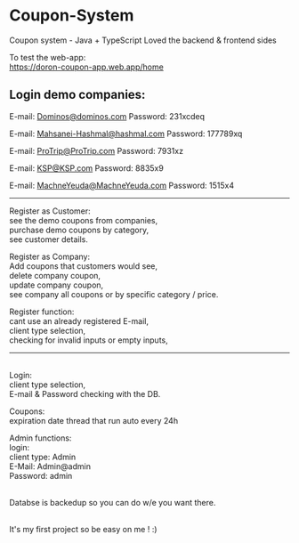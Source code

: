 
# Coupon-System
Coupon system - Java + TypeScript
Loved the backend & frontend sides


To test the web-app: <br/>
https://doron-coupon-app.web.app/home

Login demo companies:
----------------------
E-mail: Dominos@dominos.com
Password: 231xcdeq

E-mail: Mahsanei-Hashmal@hashmal.com
Password: 177789xq

E-mail: ProTrip@ProTrip.com
Password: 7931xz

E-mail: KSP@KSP.com
Password: 8835x9

E-mail: MachneYeuda@MachneYeuda.com
Password: 1515x4
</br>

----------------------

Register as Customer: <br/>
see the demo coupons from companies, <br/>
purchase demo coupons by category, <br/>
see customer details. <br/>

Register as Company: <br/>
Add coupons that customers would see, <br/>
delete company coupon, <br/>
update company coupon, <br/>
see company all coupons or by specific category / price. <br/>

Register function:<br/>
cant use an already registered E-mail,<br/>
client type selection,<br/>
checking for invalid inputs or empty inputs,<br/>

----------------------

<br/>
Login:<br/>
client type selection,<br/>
E-mail & Password checking with the DB.<br/>

Coupons:<br/>
expiration date thread that run auto every 24h
<br/>

Admin functions:<br/>
login:<br/>
client type: Admin<br/>
E-Mail: Admin@admin<br/>
Password: admin<br/>
<br/>

Databse is backedup so you can do w/e you want there.<br/>
<br/>

It's my first project so be easy on me ! :)
